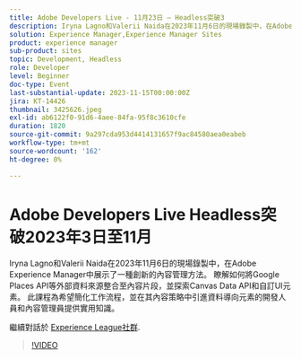 ```yaml
---
title: Adobe Developers Live - 11月23日 — Headless突破3
description: Iryna Lagno和Valerii Naida在2023年11月6日的現場錄製中，在Adobe Experience Manager中展示了一種創新的內容管理方法。 瞭解如何將Google Places API等外部資料來源整合至內容片段，並探索Canvas Data API和自訂UI元素。 此課程為希望簡化工作流程，並在其內容策略中引進資料導向元素的開發人員和內容管理員提供實用知識。
solution: Experience Manager,Experience Manager Sites
product: experience manager
sub-product: sites
topic: Development, Headless
role: Developer
level: Beginner
doc-type: Event
last-substantial-update: 2023-11-15T00:00:00Z
jira: KT-14426
thumbnail: 3425626.jpeg
exl-id: ab6122f0-91d6-4aee-84fa-95f8c3610cfe
duration: 1820
source-git-commit: 9a297cda953d4414131657f9ac84580aea0eabeb
workflow-type: tm+mt
source-wordcount: '162'
ht-degree: 0%

---
```


# Adobe Developers Live Headless突破2023年3日至11月

Iryna Lagno和Valerii Naida在2023年11月6日的現場錄製中，在Adobe Experience Manager中展示了一種創新的內容管理方法。 瞭解如何將Google Places API等外部資料來源整合至內容片段，並探索Canvas Data API和自訂UI元素。 此課程為希望簡化工作流程，並在其內容策略中引進資料導向元素的開發人員和內容管理員提供實用知識。

繼續對話於 [Experience League社群](https://adobe.ly/48Rl57B).

>[!VIDEO](https://video.tv.adobe.com/v/3425626/?learn=on)
